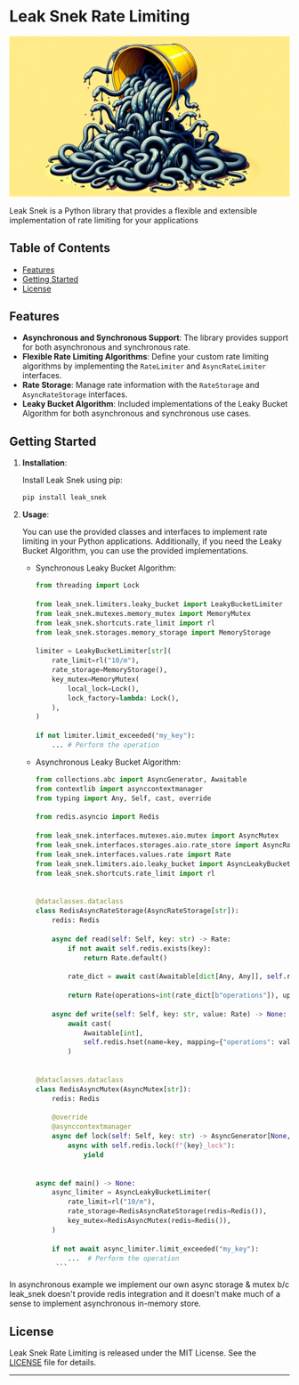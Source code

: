 # Leak Snek Rate Limiting

![leak snek logo](assets/logo.png)

Leak Snek is a Python library that provides a flexible and extensible implementation of rate limiting for your applications

## Table of Contents

- [Features](#features)
- [Getting Started](#getting-started)
- [License](#license)

## Features

- **Asynchronous and Synchronous Support**: The library provides support for both asynchronous and synchronous rate.
- **Flexible Rate Limiting Algorithms**: Define your custom rate limiting algorithms by implementing the `RateLimiter` and `AsyncRateLimiter` interfaces.
- **Rate Storage**: Manage rate information with the `RateStorage` and `AsyncRateStorage` interfaces.
- **Leaky Bucket Algorithm**: Included implementations of the Leaky Bucket Algorithm for both asynchronous and synchronous use cases.

## Getting Started

1. **Installation**:

   Install Leak Snek using pip:

   ```bash
   pip install leak_snek
   ```

2. **Usage**:

   You can use the provided classes and interfaces to implement rate limiting in your Python applications. Additionally, if you need the Leaky Bucket Algorithm, you can use the provided implementations.

   - Synchronous Leaky Bucket Algorithm:

     ```python
     from threading import Lock

     from leak_snek.limiters.leaky_bucket import LeakyBucketLimiter
     from leak_snek.mutexes.memory_mutex import MemoryMutex
     from leak_snek.shortcuts.rate_limit import rl
     from leak_snek.storages.memory_storage import MemoryStorage

     limiter = LeakyBucketLimiter[str](
         rate_limit=rl("10/m"),
         rate_storage=MemoryStorage(),
         key_mutex=MemoryMutex(
             local_lock=Lock(),
             lock_factory=lambda: Lock(),
         ),
     )

     if not limiter.limit_exceeded("my_key"):
         ... # Perform the operation
     ```

   - Asynchronous Leaky Bucket Algorithm:

     ```python
     from collections.abc import AsyncGenerator, Awaitable
     from contextlib import asynccontextmanager
     from typing import Any, Self, cast, override

     from redis.asyncio import Redis

     from leak_snek.interfaces.mutexes.aio.mutex import AsyncMutex
     from leak_snek.interfaces.storages.aio.rate_store import AsyncRateStorage
     from leak_snek.interfaces.values.rate import Rate
     from leak_snek.limiters.aio.leaky_bucket import AsyncLeakyBucketLimiter
     from leak_snek.shortcuts.rate_limit import rl


     @dataclasses.dataclass
     class RedisAsyncRateStorage(AsyncRateStorage[str]):
         redis: Redis

         async def read(self: Self, key: str) -> Rate:
             if not await self.redis.exists(key):
                 return Rate.default()

             rate_dict = await cast(Awaitable[dict[Any, Any]], self.redis.hgetall(name=key))

             return Rate(operations=int(rate_dict[b"operations"]), updated_at=float(rate_dict[b"updated_at"]))

         async def write(self: Self, key: str, value: Rate) -> None:
             await cast(
                 Awaitable[int],
                 self.redis.hset(name=key, mapping={"operations": value.operations, "updated_at": value.updated_at}),
             )


     @dataclasses.dataclass
     class RedisAsyncMutex(AsyncMutex[str]):
         redis: Redis

         @override
         @asynccontextmanager
         async def lock(self: Self, key: str) -> AsyncGenerator[None, None]:
             async with self.redis.lock(f"{key}_lock"):
                 yield


     async def main() -> None:
         async_limiter = AsyncLeakyBucketLimiter(
             rate_limit=rl("10/m"),
             rate_storage=RedisAsyncRateStorage(redis=Redis()),
             key_mutex=RedisAsyncMutex(redis=Redis()),
         )

         if not await async_limiter.limit_exceeded("my_key"):
             ...  # Perform the operation
          ```

In asynchronous example we implement our own async storage & mutex b/c leak_snek doesn't provide redis integration and it doesn't make much of a sense to implement asynchronous in-memory store.

## License

Leak Snek Rate Limiting is released under the MIT License. See the [LICENSE](LICENSE) file for details.

---
